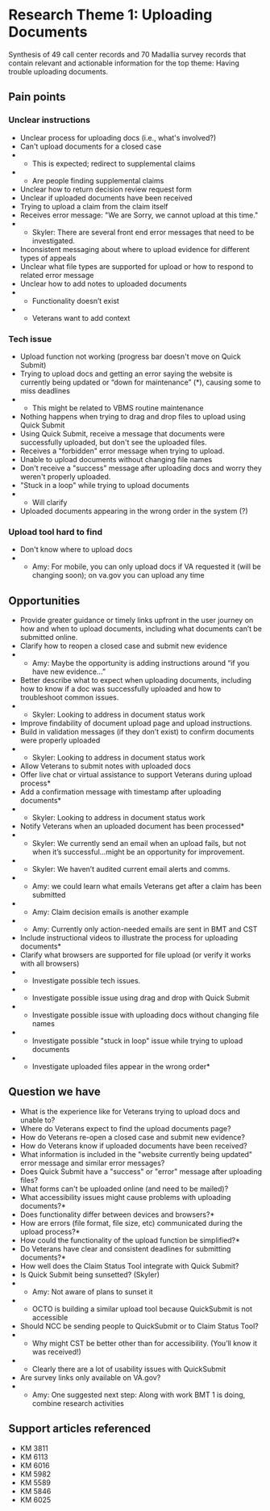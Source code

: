 # Research Theme 1: Uploading Documents

Synthesis of 49 call center records and 70 Madallia survey records that contain relevant and actionable information for the top theme: Having trouble uploading documents.

## Pain points

### Unclear instructions
- Unclear process for uploading docs (i.e., what's involved?)
- Can't upload documents for a closed case
- - This is expected; redirect to supplemental claims
- - Are people finding supplemental claims
- Unclear how to return decision review request form
- Unclear if uploaded documents have been received
- Trying to upload a claim from the claim itself
- Receives error message: "We are Sorry, we cannot upload at this time."
- - Skyler: There are several front end error messages that need to be investigated.
- Inconsistent messaging about where to upload evidence for different types of appeals
- Unclear what file types are supported for upload or how to respond to related error message
- Unclear how to add notes to uploaded documents
- - Functionality doesn’t exist
- - Veterans want to add context

### Tech issue
- Upload function not working (progress bar doesn't move on Quick Submit)
- Trying to upload docs and getting an error saying the website is currently being updated or “down for maintenance” (*), causing some to miss deadlines
- - This might be related to VBMS routine maintenance
- Nothing happens when trying to drag and drop files to upload using Quick Submit
- Using Quick Submit, receive a message that documents were successfully uploaded, but don't see the uploaded files.
- Receives a "forbidden" error message when trying to upload.
- Unable to upload documents without changing file names
- Don't receive a "success" message after uploading docs and worry they weren't properly uploaded.
- "Stuck in a loop" while trying to upload documents
- - Will clarify
- Uploaded documents appearing in the wrong order in the system (?)

### Upload tool hard to find
- Don't know where to upload docs
- - Amy: For mobile, you can only upload docs if VA requested it (will be changing soon); on va.gov you can upload any time

## Opportunities
- Provide greater guidance or timely links upfront in the user journey on how and when to upload documents, including what documents can’t be submitted online.
- Clarify how to reopen a closed case and submit new evidence
- - Amy: Maybe the opportunity is adding instructions around “if you have new evidence…”
- Better describe what to expect when uploading documents, including how to know if a doc was successfully uploaded and how to troubleshoot common issues.
- - Skyler: Looking to address in document status work
- Improve findability of document upload page and upload instructions.
- Build in validation messages (if they don’t exist)  to confirm documents were properly uploaded
- - Skyler: Looking to address in document status work
- Allow Veterans to submit notes with uploaded docs
- Offer live chat or virtual assistance to support Veterans during upload process*
- Add a confirmation message with timestamp after uploading documents*
- - Skyler: Looking to address in document status work
- Notify Veterans when an uploaded document has been processed*
- - Skyler: We currently send an email when an upload fails, but not when it’s successful…might be an opportunity for improvement.
- - Skyler: We haven’t audited current email alerts and comms.
- - Amy: we could learn what emails Veterans get after a claim has been submitted
- - Amy: Claim decision emails is another example
- - Amy: Currently only action-needed emails are sent in BMT and CST
- Include instructional videos to illustrate the process for uploading documents*
- Clarify what browsers are supported for file upload (or verify it works with all browsers)
- - Investigate possible tech issues.
- - Investigate possible issue using drag and drop with Quick Submit
- - Investigate possible issue with uploading docs without changing file names
- - Investigate possible "stuck in  loop" issue while trying to upload documents
- - Investigate uploaded files appear in the wrong order*

## Question we have
- What is the experience like for Veterans trying to upload docs and unable to?
- Where do Veterans expect to find the upload documents page?
- How do Veterans re-open a closed case and submit new evidence?
- How do Veterans know if uploaded documents have been received?
- What information is included in the "website currently being updated" error message and similar error messages?
- Does Quick Submit have a "success" or "error" message after uploading files?
- What forms can't be uploaded online (and need to be mailed)?
- What accessibility issues might cause problems with uploading documents?*
- Does functionality differ between devices and browsers?*
- How are errors (file format, file size, etc) communicated during the upload process?*
- How could the functionality of the upload function be simplified?*
- Do Veterans have clear and consistent deadlines for submitting documents?*
- How well does the Claim Status Tool integrate with Quick Submit?
- Is Quick Submit being sunsetted? (Skyler)
- - Amy: Not aware of plans to sunset it
- - OCTO is building a similar upload tool because QuickSubmit is not accessible
- Should NCC be sending people to QuickSubmit or to Claim Status Tool? 
- - Why might CST be better other than for accessibility. (You’ll know it was received!)
- - Clearly there are a lot of usability issues with QuickSubmit
- Are survey links only available on VA.gov?
- - Amy: One suggested next step: Along with work BMT 1 is doing, combine research activities

## Support articles referenced
- KM 3811
- KM 6113
- KM 6016
- KM 5982
- KM 5589
- KM 5846
- KM 6025
